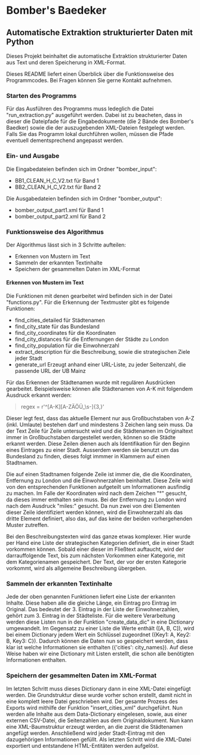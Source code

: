 # Bomber's Baedeker

## Automatische Extraktion strukturierter Daten mit Python

Dieses Projekt beinhaltet die automatische Extraktion strukturierter Daten aus Text und deren Speicherung
in XML-Format.

Dieses README liefert einen Überblick über die Funktionsweise des Programmcodes. Bei Fragen können Sie gerne
Kontakt aufnehmen.

### Starten des Programms

Für das Ausführen des Programms muss ledeglich die Datei "run_extraction.py"
ausgeführt werden. Dabei ist zu beacheten, dass in dieser die Dateipfade für die Eingabedokumente (die 2 Bände des Bomber's Baedker)
sowie die der auszugebenden XML-Dateien festgelegt werden. Falls Sie das Programm lokal durchführen wollen, müssen die Pfade eventuell dementsprechend angepasst werden.

### Ein- und Ausgabe

Die Eingabedateien befinden sich im Ordner "bomber_input": 
* BB1_CLEAN_H_C_V2.txt für Band 1
* BB2_CLEAN_H_C_V2.txt für Band 2 

Die Ausgabedateien befinden sich im Ordner "bomber_output":
* bomber_output_part1.xml für Band 1
* bomber_output_part2.xml für Band 2

### Funktionsweise des Algorithmus

Der Algorithmus lässt sich in 3 Schritte aufteilen:
* Erkennen von Mustern im Text
* Sammeln der erkannten Textinhalte
* Speichern der gesammelten Daten im XML-Format

#### Erkennen von Mustern im Text

Die Funktionen mit denen gearbeitet wird befinden sich in der Datei "functions.py".
Für die Erkennung der Textmuster gibt es folgende Funktionen:
* find_cities_detailed für Städtenamen
* find_city_state für das Bundesland
* find_city_coordinates für die Koordinaten
* find_city_distances für die Entfernungen der Städte zu London
* find_city_population für die Einwohnerzahl
* extract_description für die Beschreibung, sowie die strategischen Ziele jeder Stadt
* generate_url Erzeugt anhand einer URL-Liste, zu jeder Seitenzahl, die passende URL der UB Mainz

Für das Erkennen der Städtenamen wurde mit regulären Ausdrücken gearbeitet. Beispielsweise können alle Städtenamen von A-K mit folgendem Ausdruck erkannt werden:
> regex = r'^[A-K][A-ZÄÖÜ_\s-]{3,}'

Dieser legt fest, dass das aktuelle Element nur aus Großbuchstaben von A-Z (inkl. Umlaute) bestehen darf und mindestens 3 Zeichen lang sein muss. Da der Text Zeile für Zeile untersucht wird und die Städtenamen im Originaltext
immer in Großbuchstaben dargestellet werden, können so die Städte erkannt werden.
Diese Zeilen dienen auch als Identifikation für den Beginn eines Eintrages zu einer Stadt. Ausserdem werden sie benutzt um das Bundesland zu finden, dieses folgt immmer in Klammern auf einen Stadtnamen.

Die auf einen Stadtnamen folgende Zeile ist immer die, die die Koordinaten, Entfernung zu London und die Einwohnerzahlen beinhaltet. 
Diese Zeile wird von den entsprechenden Funktionen aufgeteilt um Informationen ausfindig zu machen.
Im Falle der Koordinaten wird nach dem Zeichen "°" gesucht, da dieses immer enthalten sein muss. Bei der Entfernung zu London wird nach dem Ausdruck "miles:" gesucht. Da nun zwei von drei Elementen dieser Zeile identifiziert 
werden können, wird die Einwohnerzahl als das dritte Element definiert, also das, auf das keine der beiden vorhergehenden Muster zutreffen.

Bei den Beschreibungstexten wird das ganze etwas komplexer. Hier wurde per Hand eine Liste der strategischen Kategorien definiert, die in einer Stadt vorkommen können. Sobald einer dieser im Fließtext auftaucht, wird der
darrauffolgende Text, bis zum nächsten Vorkommen einer Kategorie, mit dem Kategorienamen gespeichert. Der Text, der vor der ersten Kategorie vorkommt, wird als allgemeine Beschreibung übergeben.

### Sammeln der erkannten Textinhalte

Jede der oben genannten Funktionen liefert eine Liste der erkannten Inhalte. Diese haben alle die gleiche Länge, ein Eintrag pro Eintrag im Original. Das bedeutet der 3. Eintrag in der Liste der Einwohnerzahlen, gehört zum
3. Eintrag in der Städteliste. Für die weitere Verarbeitung werden diese Listen nun in der Funktion "create_data_dic" in eine Dictionary umgewandelt. Im Gegensatz zu einer Liste die Werte enthält ([A, B, C]), wird bei einem
Dictionary jedem Wert ein Schlüssel zugeordnet ({Key1: A, Key2: B, Key3: C}). Dadurch können die Daten nun so gespeichert werden, dass klar ist welche Informationen sie enthalten ({'cities': city_names}).
Auf diese Weise haben wir eine Dictionary mit Listen erstellt, die schon alle benötigten Informationen enthalten.

### Speichern der gesammelten Daten im XML-Format

Im letzten Schritt muss dieses Dictionary dann in eine XML-Datei eingefügt werden. Die Grundstruktur diese wurde vorher schon erstellt, damit nicht in eine komplett leere Datei geschrieben wird.
Der gesamte Prozess des Exports wird mithilfe der Funktion "insert_cities_xml" durchgeführt. 
Nun werden alle Inhalte aus dem Data-Dictionary eingelesen, sowie, aus einer externen CSV-Datei, die Seitenzahlen aus dem Originaldokument. Nun kann eine XML-Baumstruktur erzeugt werden, an die zuerst die Städtenamen angefügt
werden. Anschließend wird jeder Stadt-Eintrag mit den dazugehörigen Informationen gefüllt.
Als letzten Schritt wird die XML-Datei exportiert und entstandene HTML-Entitäten werden aufgelöst.






